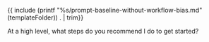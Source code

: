 {{ include (printf "%s/prompt-baseline-without-workflow-bias.md" (templateFolder)) . | trim}}

At a high level, what steps do you recommend I do to get started?
